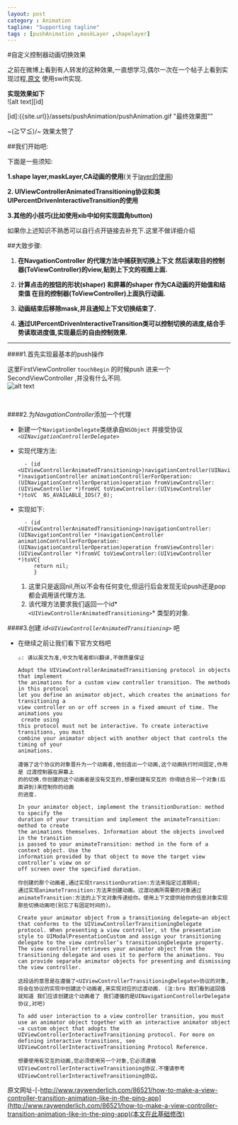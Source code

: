 ```yaml
---
layout: post
category : Animation
tagline: "Supporting tagline"
tags : [pushAnimation ,maskLayer ,shapelayer]
---
```

#自定义控制器动画切换效果

之前在微博上看到有人转发的这种效果,一直想学习,偶尔一次在一个帖子上看到实现过程,[原文][raywenderlichURL] 使用swift实现.

[raywenderlichURL]: http://25.io/mou/ "Markdown editor on Mac OS X"


**实现效果如下**
<br>
![alt text][id]

[id]:{{site.url}}/assets/pushAnimation/pushAnimation.gif "最终效果图""
<!--[id]:../assets/pushAnimation/pushAnimation.gif "最终效果图"
-->
~\(≧▽≦)/~ 效果太赞了 

##我们开始吧:

下面是一些须知:

**1.shape layer,maskLayer,CA动画的使用**(关于[layer的使用][LayerURL])

[LayerURL]:layer.html

**2. UIViewControllerAnimatedTransitioning协议和类UIPercentDrivenInteractiveTransition的使用**

**3.其他的小技巧(比如使用xib中如何实现圆角button)**

如果你上述知识不熟悉可以自行点开链接去补充下.这里不做详细介绍

##大致步骤:
1. **在NavgationController 的代理方法中捕获到切换上下文 然后读取目的控制器(ToViewController)的view,贴到上下文的视图上面.**

2. **计算点击的按钮的形状(shaper)  和屏幕的shaper 作为CA动画的开始值和结束值 在目的控制器(ToViewController)上面执行动画.**

3. **动画结束后移除mask,并且通知上下文切换结束了.**

4. **通过UIPercentDrivenInteractiveTransition类可以控制切换的进度,结合手势读取进度值,实现最后的自由控制效果.**

---

####1.首先实现最基本的push操作


这里FirstViewController `touchBegin` 的时候push 进来一个SecondViewController ,并没有什么不同.
<br>
![alt text][easypushid]

[easypushid]:{{site.url}}/assets/pushAnimation/easyPushAnimation.gif "最基本的push"
<!--[easypushid]:../assets/pushAnimation/easyPushAnimation.gif "最基本的push"
-->

<br>

####2.为*NavgationController*添加一个代理
* 新建一个`NavigationDelegate`类继承自`NSObject` 并接受协议 *`<UINavigationControllerDelegate>`*
* 实现代理方法:
				
		- (id <UIViewControllerAnimatedTransitioning>)navigationController(UINavigationController *)navigationController animationControllerForOperation:(UINavigationControllerOperation)operation fromViewController:(UIViewController *)fromVC toViewController:(UIViewController *)toVC  NS_AVAILABLE_IOS(7_0);

* 实现如下:


		- (id <UIViewControllerAnimatedTransitioning>)navigationController:(UINavigationController *)navigationController animationControllerForOperation:(UINavigationControllerOperation)operation fromViewController:(UIViewController *)fromVC toViewController:(UIViewController *)toVC{
		   return nil;
		   }

	1. 这里只是返回nil,所以不会有任何变化,但运行后会发现无论push还是pop都会调用该代理方法.
	2. 该代理方法要求我们返回一个id*`<UIViewControllerAnimatedTransitioning>`* 类型的对象.




####3.创建 *id`<UIViewControllerAnimatedTransitioning>`* 吧

*	在继续之前让我们看下官方文档吧 
	
		⚠️: 请以英文为准,中文为笔者即兴翻译,不做质量保证 
		
		Adopt the UIViewControllerAnimatedTransitioning protocol in objects that implement 
		the animations for a custom view controller transition. The methods in this protocol 
		let you define an animator object, which creates the animations for transitioning a 
		view controller on or off screen in a fixed amount of time. The animations you
		 create using 
		this protocol must not be interactive. To create interactive transitions, you must 
		combine your animator object with another object that controls the timing of your 
		animations. 
		
		遵循了这个协议的对象晋升为一个动画者,他创造出一个动画,这个动画执行时间固定,作用是 过渡控制器在屏幕上
		的的切换.你创建的这个动画者是没有交互的,想要创建有交互的 你得结合另一个对象(后面讲到)来控制你的动画
		的进度.
		
		In your animator object, implement the transitionDuration: method to specify the 
		duration of your transition and implement the animateTransition: method to create 
		the animations themselves. Information about the objects involved in the transition 
		is passed to your animateTransition: method in the form of a context object. Use the 
		information provided by that object to move the target view controller’s view on or 
		off screen over the specified duration.
		
		你创建的那个动画者,通过实现transitionDuration:方法来指定过渡期间;  
		通过实现animateTransition:方法来创建动画。过渡动画所需要的对象通过animateTransition:方法的上下文对象传递给你。使用上下文提供给你的信息对象实现那些切换动画吧(别忘了有固定时间的)。

		Create your animator object from a transitioning delegate—an object that conforms to the UIViewControllerTransitioningDelegate protocol. When presenting a view controller, st the presentation style to UIModalPresentationCustom and assign your transitioning delegate to the view controller’s transitioningDelegate property. The view controller retrieves your animator object from the transitioning delegate and uses it to perform the animations. You can provide separate animator objects for presenting and dismissing the view controller.
		
		这段话的意思是在遵循了<UIViewControllerTransitioningDelegate>协议的对象,将会在协议的实现中创建这个动画者,来实现对应的过渡动画. (注:bro 我们看到返回值就知道 我们应该创建这个动画者了 我们遵循的是UINavigationControllerDelegate协议,对吧)
		
		To add user interaction to a view controller transition, you must use an animator object together with an interactive animator object—a custom object that adopts the UIViewControllerInteractiveTransitioning protocol. For more on defining interactive transitions, see UIViewControllerInteractiveTransitioning Protocol Reference.
		
		想要使用有交互的动画,您必须使用另一个对象,它必须遵循UIViewControllerInteractiveTransitioning协议.不懂请参考UIViewControllerInteractiveTransitioning协议。










 
原文网址-[-http://www.raywenderlich.com/86521/how-to-make-a-view-controller-transition-animation-like-in-the-ping-app](http://www.raywenderlich.com/86521/how-to-make-a-view-controller-transition-animation-like-in-the-ping-app)(本文在此基础修改)

